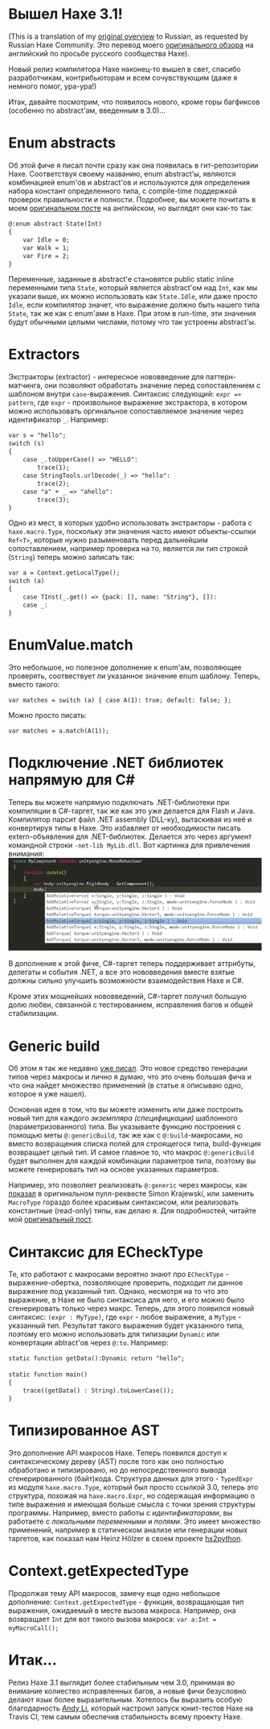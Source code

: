 [tags]: haxe
[disqus]: 78645101794
[lang]: ru

# Вышел Haxe 3.1!

(This is a translation of my [original overview](http://nadako.tumblr.com/post/78559625982/haxe-3-1-is-here) to Russian, as requested by Russian Haxe Community. Это перевод моего [оригинального обзора](http://nadako.tumblr.com/post/78559625982/haxe-3-1-is-here) на английский по просьбе русского сообщества Haxe).

Новый релиз компилятора Haxe наконец-то вышел в свет, спасибо разработчикам, контрибьюторам и всем сочувствующим (даже я немного помог, ура-ура!)

Итак, давайте посмотрим, что появилось нового, кроме горы багфиксов (особенно по abstract'ам, введенным в 3.0)...

# Enum abstracts

Об этой фиче я писал почти сразу как она появилась в гит-репозитории Haxe. Соответствуя своему названию, enum abstract'ы, являются комбинацией enum'ов и abstract'ов и используются для определения набора констант определенного типа, с compile-time поддержкой проверок правильности и полности. Подробнее, вы можете почитать в моем [оригинальном посте](http://nadako.tumblr.com/post/64707798715/cool-feature-of-upcoming-haxe-3-2-enum-abstracts) на английском, но выглядят они как-то так:

    @:enum abstract State(Int)
    {
        var Idle = 0;
        var Walk = 1;
        var Fire = 2;
    }

Переменные, заданные в abstract'е становятся public static inline переменными типа `State`, который является abstract'ом над `Int`, как мы указали выше, их можно использовать как `State.Idle`, или даже просто `Idle`, если компилятор значет, что выражение должно быть нашего типа `State`, так же как с enum'ами в Haxe. При этом в run-time, эти значения будут обычными целыми числами, потому что так устроены abstract'ы.


# Extractors

Экстракторы (extractor) - интересное нововведение для паттерн-матчинга, они позволяют обработать значение перед сопоставлением с шаблоном внутри `case`-выражения. Синтаксис следующий: `expr => pattern`, где `expr` - произвольное выражение экстрактора, в котором можно использовать оргинальное сопоставляемое значение через идентификатор `_`. Например:

    var s = "hello";
    switch (s)
    {
        case _.toUpperCase() => "HELLO":
            trace(1);
        case StringTools.urlDecode(_) => "hello":
            trace(2);
        case "a" + _ => "ahello":
            trace(3);
    }

Одно из мест, в которых удобно использовать экстракторы - работа с `haxe.macro.Type`, поскольку эти значения часто имеют объекты-ссылки `Ref<T>`, которые нужно разыменовать перед дальнейшим сопоставлением, например проверка на то, является ли тип строкой (`String`) теперь можно записать так:

    var a = Context.getLocalType();
    switch (a)
    {
        case TInst(_.get() => {pack: [], name: "String"}, []):
        case _:
    }


# EnumValue.match

Это небольшое, но полезное дополнение к enum'ам, позволяющее проверять, соотвествует ли указанное значение enum шаблону. Теперь, вместо такого:

    var matches = switch (a) { case A(1): true; default: false; };

Можно просто писать:

    var matches = a.match(A(1));


Подключение .NET библиотек напрямую для C#
==========================================

Теперь вы можете напрямую подключать .NET-библиотеки при компиляции в C#-таргет, так же как это уже делается для Flash и Java. Компилятор парсит файл .NET assembly (DLL-ку), вытаскивая из неё и конвертируя типы в Haxe. Это избавляет от необходимости писать extern-объявления для .NET-библиотек. Делается это через аргумент командной строки `-net-lib MyLib.dll`. Вот картинка для привлечения внимания: ![](images/unity-completion.png)

В дополнение к этой фиче, C#-таргет теперь поддерживает аттрибуты, делегаты и события .NET, а все это нововведения вместе взятые должны сильно улучшить возможности взаимодействия Haxe и C#.

Кроме этих мощнейших нововведений, C#-таргет получил большую долю любви, связанной с тестированием, исправления багов и общей стабилизации.


# Generic build

Об этом я так же недавно [уже писал](http://nadako.tumblr.com/post/77754638526/new-haxe-feature-genericbuild). Это новое средство генерации типов через макросы и лично я думаю, что это очень большая фича и что она найдет множество применений (в статье я описываю одно, которое я уже нашел).

Основная идея в том, что вы можете изменить или даже построить новый тип для каждого _экземпляра (специфицкации)_ шаблонного (параметризованного) типа. Вы указываете функцию построения с помощью меты `@:genericBuild`, так же как с `@:build`-макросами, но вместо возвращения списка полей для строящегося типа, build-функция возвращает целый тип. И самое главное то, что макрос `@:genericBuild` будет выполнен для каждой комбинации параметров типа, поэтому вы можете генерировать тип на основе указанных параметров.

Например, это позволяет реализовать `@:generic` через макросы, как [показал](https://gist.github.com/Simn/8ae509cc3824099c1567) в оригинальном пулл-реквесте Simon Krajewski, или заменить `MacroType` гораздо более красивым синтаксисом, или реализовать константные (read-only) типы, как делаю я. Для подробностей, читайте мой [оригинальный пост](http://nadako.tumblr.com/post/77754638526/new-haxe-feature-genericbuild).


# Синтаксис для ECheckType

Те, кто работают с макросами вероятно знают про `ECheckType` - выражение-обертка, позволяющее проверить, подходит ли данное выражение под указанный тип. Однако, несмотря на то что это выражение, в Haxe не было синтаксиса для него, и его можно было сгенерировать только через макрс. Теперь, для этого появился новый синтаксис: `(expr : MyType)`, где `expr` - любое выражение, а `MyType` - указанный тип. Результат такого выражения будет указанного типа, поэтому его можно использовать для типизации `Dynamic` или конвертации abtract'ов через `@:to`. Например:

    static function getData():Dynamic return "hello";
    
    static function main()
    {
        trace((getData() : String).toLowerCase());
    }


# Типизированное AST

Это дополнение API макросов Haxe. Теперь появился доступ к синтаксическому дереву (AST) после того как оно полностью обработано и типизировано, но до непосредственного вывода сгенерированного (байт)кода. Структура данных для этого -  `TypedExpr` из модуля `haxe.macro.Type`, который был просто ссылкой 3.0, теперь это структура, похожая на `haxe.macro.Expr`, но содержащая информацию о типе выражения и имеющая больше смысла с точки зрения структуры программы. Например, вместо работы с _идентификаторами_, вы работаете с _локальными переменными_ и _полями_. Это имеет множество применений, например в статическом анализе или генерации новых таргетов, как показал нам Heinz Hölzer в своем проекте [hx2python](https://github.com/frabbit/hx2python).


# Context.getExpectedType

Продолжая тему API макросов, замечу еще одно небольшое дополнение: `Context.getExpectedType` - функция, возвращающая тип выражения, ожидаемый в месте вызова макроса. Например, она возвращает `Int` для вот такого вызова макроса: `var a:Int = myMacroCall();`


# Итак...

Релиз Haxe 3.1 выглядит более стабильным чем 3.0, принимая во внимание колиество исправленных багов, а новые фичи безусловно делают язык более выразительным. Хотелось бы выразить особую благодарность [Andy Li](https://github.com/andyli), который настроил запуск юнит-тестов Haxe на Travis CI, тем самым обеспечив стабильность всему проекту Haxe.
